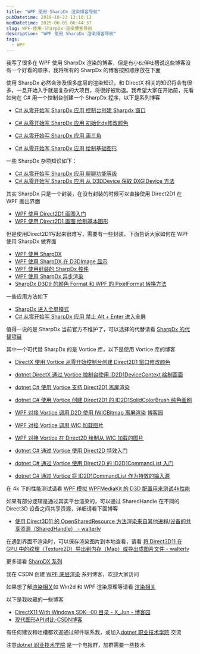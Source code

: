 ```yaml
---
title: "WPF 使用 SharpDx 渲染博客导航"
pubDatetime: 2019-10-23 13:10:13
modDatetime: 2025-06-05 06:44:37
slug: WPF-使用-SharpDx-渲染博客导航
description: "WPF 使用 SharpDx 渲染博客导航"
tags:
  - WPF
---
```





我写了很多在 WPF 使用 SharpDx 渲染的博客，但是有小伙伴吐槽说这些博客没有一个好看的顺序，我将所有的 SharpDx 的博客按照顺序放在下面

<!--more-->


<!-- CreateTime:2019/10/23 21:10:13 -->

使用 SharpDx 必然会涉及很多底层的渲染知识，和 DirectX 相关的知识将会有很多，一旦开始入手就是复杂的大项目，将很好被劝退。我希望大家在开始前，先看如何在 C# 用一个控制台创建一个 SharpDx 程序，以下是系列博客

- [C# 从零开始写 SharpDx 应用 控制台创建 Sharpdx 窗口](https://blog.lindexi.com/post/C-%E4%BB%8E%E9%9B%B6%E5%BC%80%E5%A7%8B%E5%86%99-SharpDx-%E5%BA%94%E7%94%A8-%E6%8E%A7%E5%88%B6%E5%8F%B0%E5%88%9B%E5%BB%BA-Sharpdx-%E7%AA%97%E5%8F%A3.html )

<!-- - [C# 从零开始写 SharpDx 应用 初始化dx修改颜色](https://blog.csdn.net/lindexi_gd/article/details/82114907 ) -->
- [C# 从零开始写 SharpDx 应用 初始化dx修改颜色](https://blog.lindexi.com/post/C-%E4%BB%8E%E9%9B%B6%E5%BC%80%E5%A7%8B%E5%86%99-SharpDx-%E5%BA%94%E7%94%A8-%E5%88%9D%E5%A7%8B%E5%8C%96dx%E4%BF%AE%E6%94%B9%E9%A2%9C%E8%89%B2.html )

- [C# 从零开始写 SharpDx 应用 画三角](https://blog.lindexi.com/post/C-%E4%BB%8E%E9%9B%B6%E5%BC%80%E5%A7%8B%E5%86%99-SharpDx-%E5%BA%94%E7%94%A8-%E7%94%BB%E4%B8%89%E8%A7%92.html )

- [C# 从零开始写 SharpDx 应用 绘制基础图形](https://blog.lindexi.com/post/C-%E4%BB%8E%E9%9B%B6%E5%BC%80%E5%A7%8B%E5%86%99-SharpDx-%E5%BA%94%E7%94%A8-%E7%BB%98%E5%88%B6%E5%9F%BA%E7%A1%80%E5%9B%BE%E5%BD%A2.html )

一些 SharpDx 杂项知识如下：

- [C# 从零开始写 SharpDx 应用 聊聊功能等级](https://blog.lindexi.com/post/C-%E4%BB%8E%E9%9B%B6%E5%BC%80%E5%A7%8B%E5%86%99-SharpDx-%E5%BA%94%E7%94%A8-%E8%81%8A%E8%81%8A%E5%8A%9F%E8%83%BD%E7%AD%89%E7%BA%A7.html )
- [C# 从零开始写 SharpDx 应用 从 D3DDevice 获取 DXGIDevice 方法](https://blog.lindexi.com/post/C-%E4%BB%8E%E9%9B%B6%E5%BC%80%E5%A7%8B%E5%86%99-SharpDx-%E5%BA%94%E7%94%A8-%E4%BB%8E-D3DDevice-%E8%8E%B7%E5%8F%96-DXGIDevice-%E6%96%B9%E6%B3%95.html )

其实 SharpDx 只是一个封装，在没有封装的时候可以直接使用 Direct2D1 在 WPF 画出界面

- [WPF 使用 Direct2D1 画图入门](https://blog.lindexi.com/post/WPF-%E4%BD%BF%E7%94%A8-Direct2D1-%E7%94%BB%E5%9B%BE%E5%85%A5%E9%97%A8.html )
- [WPF 使用 Direct2D1 画图 绘制基本图形](https://blog.lindexi.com/post/WPF-%E4%BD%BF%E7%94%A8-Direct2D1-%E7%94%BB%E5%9B%BE-%E7%BB%98%E5%88%B6%E5%9F%BA%E6%9C%AC%E5%9B%BE%E5%BD%A2.html)

但是使用Direct2D1写起来很难写，需要有一些封装，下面告诉大家如何在 WPF 使用 SharpDx 做界面

- [WPF 使用 SharpDX](https://blog.lindexi.com/post/WPF-%E4%BD%BF%E7%94%A8-SharpDX.html )
- [WPF 使用 SharpDX 在 D3DImage 显示](https://blog.lindexi.com/post/WPF-%E4%BD%BF%E7%94%A8-SharpDX-%E5%9C%A8-D3DImage-%E6%98%BE%E7%A4%BA.html )
- [WPF 使用封装的 SharpDx 控件](https://blog.lindexi.com/post/WPF-%E4%BD%BF%E7%94%A8%E5%B0%81%E8%A3%85%E7%9A%84-SharpDx-%E6%8E%A7%E4%BB%B6.html )
- [WPF 使用 SharpDx 异步渲染](https://blog.lindexi.com/post/WPF-%E4%BD%BF%E7%94%A8-SharpDx-%E5%BC%82%E6%AD%A5%E6%B8%B2%E6%9F%93.html )
- [SharpDx D3D9 的颜色 Format 和 WPF 的 PixelFormat 转换方法](https://blog.lindexi.com/post/SharpDx-D3D9-%E7%9A%84%E9%A2%9C%E8%89%B2-Format-%E5%92%8C-WPF-%E7%9A%84-PixelFormat-%E8%BD%AC%E6%8D%A2%E6%96%B9%E6%B3%95.html )

一些应用方法如下

- [SharpDx 进入全屏模式](https://blog.lindexi.com/post/SharpDx-%E8%BF%9B%E5%85%A5%E5%85%A8%E5%B1%8F%E6%A8%A1%E5%BC%8F.html )
- [C# 从零开始写 SharpDx 应用 禁止 Alt + Enter 进入全屏](https://blog.lindexi.com/post/C-%E4%BB%8E%E9%9B%B6%E5%BC%80%E5%A7%8B%E5%86%99-SharpDx-%E5%BA%94%E7%94%A8-%E7%A6%81%E6%AD%A2-Alt-+-Enter-%E8%BF%9B%E5%85%A5%E5%85%A8%E5%B1%8F.html )

值得一说的是 SharpDx 当前官方不维护了，可以选择的代替请看 [SharpDx 的代替项目](https://blog.lindexi.com/post/SharpDx-%E7%9A%84%E4%BB%A3%E6%9B%BF%E9%A1%B9%E7%9B%AE.html )



其中一个可代替 SharpDx 的是 Vortice 库，以下是使用 Vortice 库的博客

- [DirectX 使用 Vortice 从零开始控制台创建 Direct2D1 窗口修改颜色](https://blog.lindexi.com/post/DirectX-%E4%BD%BF%E7%94%A8-Vortice-%E4%BB%8E%E9%9B%B6%E5%BC%80%E5%A7%8B%E6%8E%A7%E5%88%B6%E5%8F%B0%E5%88%9B%E5%BB%BA-Direct2D1-%E7%AA%97%E5%8F%A3%E4%BF%AE%E6%94%B9%E9%A2%9C%E8%89%B2.html )

- [dotnet DirectX 通过 Vortice 控制台使用 ID2D1DeviceContext 绘制画面](https://blog.lindexi.com/post/dotnet-DirectX-%E9%80%9A%E8%BF%87-Vortice-%E6%8E%A7%E5%88%B6%E5%8F%B0%E4%BD%BF%E7%94%A8-ID2D1DeviceContext-%E7%BB%98%E5%88%B6%E7%94%BB%E9%9D%A2.html )

- [dotnet C# 使用 Vortice 支持 Direct2D1 离屏渲染](https://blog.lindexi.com/post/dotnet-C-%E4%BD%BF%E7%94%A8-Vortice-%E6%94%AF%E6%8C%81-Direct2D1-%E7%A6%BB%E5%B1%8F%E6%B8%B2%E6%9F%93.html )

- [dotnet C# 使用 Vortice 创建 Direct2D1 的 ID2D1SolidColorBrush 纯色画刷](https://blog.lindexi.com/post/dotnet-C-%E4%BD%BF%E7%94%A8-Vortice-%E5%88%9B%E5%BB%BA-Direct2D1-%E7%9A%84-ID2D1SolidColorBrush-%E7%BA%AF%E8%89%B2%E7%94%BB%E5%88%B7.html )

- [WPF 对接 Vortice 调用 D2D 使用 IWICBitmap 离屏渲染](https://blog.lindexi.com/post/WPF-%E5%AF%B9%E6%8E%A5-Vortice-%E8%B0%83%E7%94%A8-D2D-%E4%BD%BF%E7%94%A8-IWICBitmap-%E7%A6%BB%E5%B1%8F%E6%B8%B2%E6%9F%93.html ) [博客园](https://www.cnblogs.com/lindexi/p/16774416.html )

- [WPF 对接 Vortice 调用 WIC 加载图片](https://blog.lindexi.com/post/WPF-%E5%AF%B9%E6%8E%A5-Vortice-%E8%B0%83%E7%94%A8-WIC-%E5%8A%A0%E8%BD%BD%E5%9B%BE%E7%89%87.html )

- [WPF 对接 Vortice 在 Direct2D 绘制从 WIC 加载的图片](https://blog.lindexi.com/post/WPF-%E5%AF%B9%E6%8E%A5-Vortice-%E5%9C%A8-Direct2D-%E7%BB%98%E5%88%B6%E4%BB%8E-WIC-%E5%8A%A0%E8%BD%BD%E7%9A%84%E5%9B%BE%E7%89%87.html )

- [dotnet C# 通过 Vortice 使用 Direct2D 特效入门](https://blog.lindexi.com/post/dotnet-C-%E9%80%9A%E8%BF%87-Vortice-%E4%BD%BF%E7%94%A8-Direct2D-%E7%89%B9%E6%95%88%E5%85%A5%E9%97%A8.html )

- [dotnet C# 通过 Vortice 使用 Direct2D 的 ID2D1CommandList 入门](https://blog.lindexi.com/post/dotnet-C-%E9%80%9A%E8%BF%87-Vortice-%E4%BD%BF%E7%94%A8-Direct2D-%E7%9A%84-ID2D1CommandList-%E5%85%A5%E9%97%A8.html )

- [dotnet C# 通过 Vortice 将 ID2D1CommandList 作为特效的输入源](https://blog.lindexi.com/post/dotnet-C-%E9%80%9A%E8%BF%87-Vortice-%E5%B0%86-ID2D1CommandList-%E4%BD%9C%E4%B8%BA%E7%89%B9%E6%95%88%E7%9A%84%E8%BE%93%E5%85%A5%E6%BA%90.html )



在 4k 下的性能测试请看 [WPF 模拟 WPFMediaKit 的 D3D 配置用来测试4k性能](https://blog.lindexi.com/post/WPF-%E6%A8%A1%E6%8B%9F-WPFMediaKit-%E7%9A%84-D3D-%E9%85%8D%E7%BD%AE%E7%94%A8%E6%9D%A5%E6%B5%8B%E8%AF%954k%E6%80%A7%E8%83%BD.html )

如果有部分逻辑是通过其实平台渲染的，可以通过 SharedHandle 在不同的 Direct3D 设备之间共享资源，详细请看下面博客

- [使用 Direct3D11 的 OpenSharedResource 方法渲染来自其他进程/设备的共享资源（SharedHandle） - walterlv](https://blog.walterlv.com/post/direct3d11-open-shared-resource.html#sharedhandle )

在遇到界面不渲染时，可以保存渲染图片到本地查看，请看 [将 Direct3D11 在 GPU 中的纹理（Texture2D）导出到内存（Map）或导出成图片文件 - walterlv](https://blog.walterlv.com/post/map-directx-surface-to-bitmap.html )

更多请看 [SharpDX 系列](https://blog.lindexi.com/post/sharpdx.html )

我在 CSDN 创建 [WPF 底层渲染](https://blog.csdn.net/lindexi_gd/column/info/24324 ) 系列博客，欢迎大家访问

如果想了解[渲染相关](https://blog.lindexi.com/post/%E6%B8%B2%E6%9F%93 )如 Win2d 和 WPF 渲染原理等请看 [渲染相关](https://blog.lindexi.com/post/%E6%B8%B2%E6%9F%93 )

以下是我收藏的一些博客

- [DirectX11 With Windows SDK--00 目录 - X_Jun - 博客园](https://www.cnblogs.com/X-Jun/p/9028764.html?tdsourcetag=s_pctim_aiomsg )
- [现代图形API对比-CSDN博客](https://yangshuohao.blog.csdn.net/article/details/115834816 )

有任何建议和吐槽都欢迎通过邮件联系我，或加入[dotnet 职业技术学院](https://t.me/dotnet_campus) 交流

注意[dotnet 职业技术学院](https://t.me/dotnet_campus) 是一个电报群，加群需要一些技术
